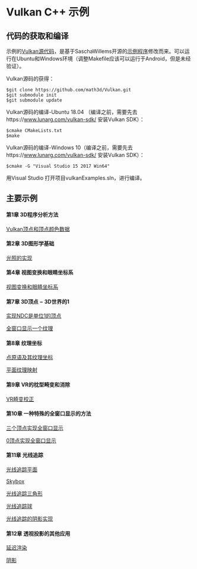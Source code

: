 # Vulkan C++ 示例

## 代码的获取和编译

示例的[Vulkan源代码](https://github.com/math3d/Vulkan)，是基于SaschaWillems开源的[示例程序](https://github.com/SaschaWillems/Vulkan)修改而来。可以运行在Ubuntu和Windows环境（调整Makefile应该可以运行于Android，但是未经验证）。

Vulkan源码的获得：
```
$git clone https://github.com/math3d/Vulkan.git
$git submodule init
$git submodule update
```

Vulkan源码的编译-Ubuntu 18.04 （编译之前，需要先去https://www.lunarg.com/vulkan-sdk/ 安装Vulkan SDK）：
```
$cmake CMakeLists.txt 
$make
```

Vulkan源码的编译-Windows 10（编译之前，需要先去https://www.lunarg.com/vulkan-sdk/ 安装Vulkan SDK）：
```
$cmake -G "Visual Studio 15 2017 Win64"
```
用Visual Studio 打开项目vulkanExamples.sln，进行编译。

## 主要示例

#### 第1章 	3D程序分析方法

[Vulkan顶点和顶点颜色数据](examples/projection_perspective_quad/)

#### 第2章 	3D图形学基础

[光照的实现](examples/projection_perspective_lighting/)

#### 第4章  视图变换和眼睛坐标系

[视图变换和眼睛坐标系](examples/projection_perspective_lookat/)

#### 第7章  3D顶点 − 3D世界的1

[实现NDC是单位1的顶点](examples/projection_perspective_quad/)

[全窗口显示一个纹理](examples/projection_perspective_texture/)

#### 第8章  纹理坐标

[点原语及其纹理坐标](examples/primitive_point_particle/)

[平面纹理映射](examples/projection_perspective_mesh_quad/)

#### 第9章 	VR的枕型畸变和消除

[VR畸变校正](examples/vr_lens_distorter/)

#### 第10章  一种特殊的全窗口显示的方法

[三个顶点实现全窗口显示](examples/projection_perspective_specialfullscreen_texture/)

[0顶点实现全窗口显示](examples/projection_perspective_specialfullscreen_texture_novertex/)

#### 第11章  光线追踪

[光线追踪平面](examples/raytracing_plane)

[Skybox](examples/raytracing_skybox)

[光线追踪三角形](examples/raytracing_triangle)

[光线追踪球](examples/raytracing_sphere/)

[光线追踪的阴影实现](examples/raytracing_shadow/)

#### 第12章  透视投影的其他应用

[延迟渲染](examples/deferred/)

[阴影](examples/shadowmapping/)

